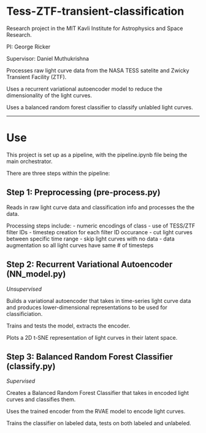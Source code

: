 # Tess-ZTF-transient-classification

Research project in the MIT Kavli Institute for Astrophysics and Space Research.

PI: George Ricker

Supervisor: Daniel Muthukrishna

Processes raw light curve data from the NASA TESS satelite and Zwicky Transient Facility (ZTF).

Uses a recurrent variational autoencoder model to reduce the dimensionality of the light curves.

Uses a balanced random forest classifier to classify unlabled light curves.

------------------
# Use

This project is set up as a pipeline, with the pipeline.ipynb file being the main orchestrator.

There are three steps within the pipeline:

## Step 1: Preprocessing (pre-process.py)

Reads in raw light curve data and classification info and processes the the data.

Processing steps include:
    - numeric encodings of class
    - use of TESS/ZTF filter IDs
    - timestep creation for each filter ID occurance
    - cut light curves between specific time range
    - skip light curves with no data
    - data augmentation so all light curves have same # of timesteps
    

## Step 2: Recurrent Variational Autoencoder (NN_model.py)
*Unsupervised*
    
Builds a variational autoencoder that takes in time-series
light curve data and produces lower-dimensional representations to be used
for classificiation.

Trains and tests the model, extracts the encoder.

Plots a 2D t-SNE representation of light curves in their latent space.

## Step 3: Balanced Random Forest Classifier (classify.py)
*Supervised*

Creates a Balanced Random Forest Classifier that takes in encoded light curves and classifies them.

Uses the trained encoder from the RVAE model to encode light curves.

Trains the classifier on labeled data, tests on both labeled and unlabeled.
